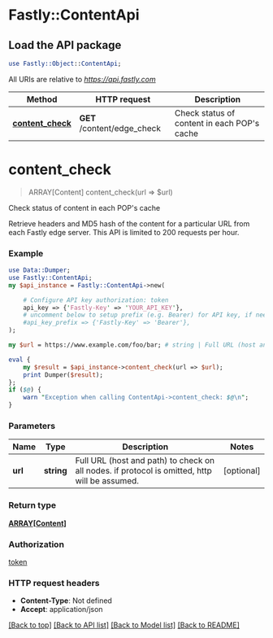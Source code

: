# Fastly::ContentApi

## Load the API package
```perl
use Fastly::Object::ContentApi;
```

All URIs are relative to *https://api.fastly.com*

Method | HTTP request | Description
------------- | ------------- | -------------
[**content_check**](ContentApi.md#content_check) | **GET** /content/edge_check | Check status of content in each POP&#39;s cache


# **content_check**
> ARRAY[Content] content_check(url => $url)

Check status of content in each POP's cache

Retrieve headers and MD5 hash of the content for a particular URL from each Fastly edge server. This API is limited to 200 requests per hour.

### Example
```perl
use Data::Dumper;
use Fastly::ContentApi;
my $api_instance = Fastly::ContentApi->new(

    # Configure API key authorization: token
    api_key => {'Fastly-Key' => 'YOUR_API_KEY'},
    # uncomment below to setup prefix (e.g. Bearer) for API key, if needed
    #api_key_prefix => {'Fastly-Key' => 'Bearer'},
);

my $url = https://www.example.com/foo/bar; # string | Full URL (host and path) to check on all nodes. if protocol is omitted, http will be assumed.

eval {
    my $result = $api_instance->content_check(url => $url);
    print Dumper($result);
};
if ($@) {
    warn "Exception when calling ContentApi->content_check: $@\n";
}
```

### Parameters

Name | Type | Description  | Notes
------------- | ------------- | ------------- | -------------
 **url** | **string**| Full URL (host and path) to check on all nodes. if protocol is omitted, http will be assumed. | [optional] 

### Return type

[**ARRAY[Content]**](Content.md)

### Authorization

[token](../README.md#token)

### HTTP request headers

 - **Content-Type**: Not defined
 - **Accept**: application/json

[[Back to top]](#) [[Back to API list]](../README.md#documentation-for-api-endpoints) [[Back to Model list]](../README.md#documentation-for-models) [[Back to README]](../README.md)

